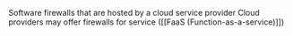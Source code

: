   Software firewalls that are hosted by a cloud service provider
  Cloud providers may offer firewalls for service ([[FaaS (Function-as-a-service)]])
